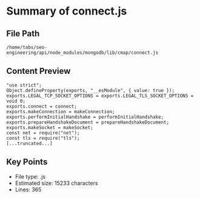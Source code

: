 # Summary of connect.js
  
## File Path
`/home/tabs/seo-engineering/api/node_modules/mongodb/lib/cmap/connect.js`

## Content Preview
```
"use strict";
Object.defineProperty(exports, "__esModule", { value: true });
exports.LEGAL_TCP_SOCKET_OPTIONS = exports.LEGAL_TLS_SOCKET_OPTIONS = void 0;
exports.connect = connect;
exports.makeConnection = makeConnection;
exports.performInitialHandshake = performInitialHandshake;
exports.prepareHandshakeDocument = prepareHandshakeDocument;
exports.makeSocket = makeSocket;
const net = require("net");
const tls = require("tls");
[...truncated...]
```

## Key Points
- File type: .js
- Estimated size: 15233 characters
- Lines: 365
